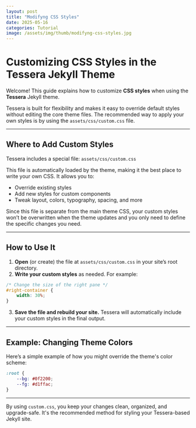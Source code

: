 ```yaml
---
layout: post
title: "Modifyng CSS Styles"
date: 2025-05-16
categories: Tutorial
image: /assets/img/thumb/modifyng-css-styles.jpg
---
```


# Customizing CSS Styles in the Tessera Jekyll Theme

Welcome! This guide explains how to customize **CSS styles** when using the **Tessera** Jekyll theme.

Tessera is built for flexibility and makes it easy to override default styles without editing the core theme files. The recommended way to apply your own styles is by using the `assets/css/custom.css` file.

---

## Where to Add Custom Styles

Tessera includes a special file:
 `assets/css/custom.css`

This file is automatically loaded by the theme, making it the best place to write your own CSS. It allows you to:

* Override existing styles
* Add new styles for custom components
* Tweak layout, colors, typography, spacing, and more

Since this file is separate from the main theme CSS, your custom styles won’t be overwritten when the theme updates and you only need to define the specific changes you need.

---

## How to Use It

1. **Open** (or create) the file at `assets/css/custom.css` in your site’s root directory.
2. **Write your custom styles** as needed. For example:

```css
/* Change the size of the right pane */
#right-container {
	width: 30%;
}
```

3. **Save the file and rebuild your site.** Tessera will automatically include your custom styles in the final output.

---

## Example: Changing Theme Colors

Here’s a simple example of how you might override the theme's color scheme:

```css
:root {
	--bg: #0f2200;
	--fg: #d1ffac;
}
```

---

By using `custom.css`, you keep your changes clean, organized, and upgrade-safe. It's the recommended method for styling your Tessera-based Jekyll site.
